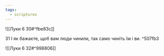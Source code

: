 ```yaml
---
tags:
  - scriptures
---
```


![[Луки 6 30#^fbe83c]]

31 І як бажаєте, щоб вам люди чинили, так само чиніть їм і ви. ^507fb3

![[Луки 6 32#^998806]]